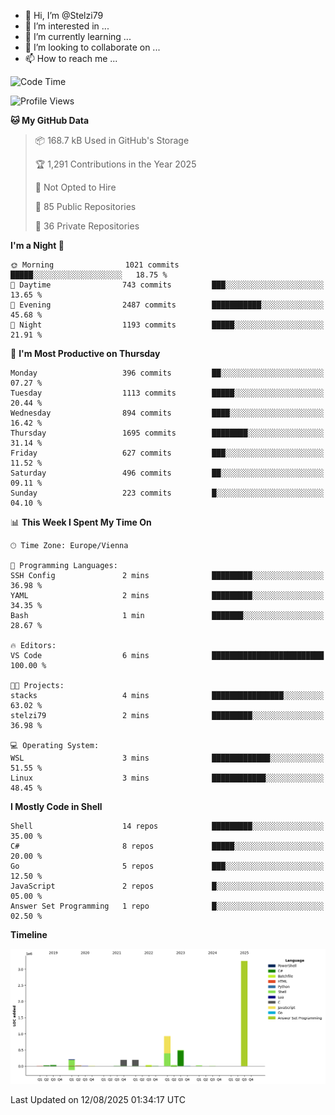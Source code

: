 - 👋 Hi, I’m @Stelzi79
- 👀 I’m interested in ...
- 🌱 I’m currently learning ...
- 💞️ I’m looking to collaborate on ...
- 📫 How to reach me ...

<!--START_SECTION:waka-->
![Code Time](http://img.shields.io/badge/Code%20Time-1%2C142%20hrs%2058%20mins-blue)

![Profile Views](http://img.shields.io/badge/Profile%20Views-0-blue)

**🐱 My GitHub Data** 

> 📦 168.7 kB Used in GitHub's Storage 
 > 
> 🏆 1,291 Contributions in the Year 2025
 > 
> 🚫 Not Opted to Hire
 > 
> 📜 85 Public Repositories 
 > 
> 🔑 36 Private Repositories 
 > 
**I'm a Night 🦉** 

```text
🌞 Morning                1021 commits        █████░░░░░░░░░░░░░░░░░░░░   18.75 % 
🌆 Daytime                743 commits         ███░░░░░░░░░░░░░░░░░░░░░░   13.65 % 
🌃 Evening                2487 commits        ███████████░░░░░░░░░░░░░░   45.68 % 
🌙 Night                  1193 commits        █████░░░░░░░░░░░░░░░░░░░░   21.91 % 
```
📅 **I'm Most Productive on Thursday** 

```text
Monday                   396 commits         ██░░░░░░░░░░░░░░░░░░░░░░░   07.27 % 
Tuesday                  1113 commits        █████░░░░░░░░░░░░░░░░░░░░   20.44 % 
Wednesday                894 commits         ████░░░░░░░░░░░░░░░░░░░░░   16.42 % 
Thursday                 1695 commits        ████████░░░░░░░░░░░░░░░░░   31.14 % 
Friday                   627 commits         ███░░░░░░░░░░░░░░░░░░░░░░   11.52 % 
Saturday                 496 commits         ██░░░░░░░░░░░░░░░░░░░░░░░   09.11 % 
Sunday                   223 commits         █░░░░░░░░░░░░░░░░░░░░░░░░   04.10 % 
```


📊 **This Week I Spent My Time On** 

```text
🕑︎ Time Zone: Europe/Vienna

💬 Programming Languages: 
SSH Config               2 mins              █████████░░░░░░░░░░░░░░░░   36.98 % 
YAML                     2 mins              █████████░░░░░░░░░░░░░░░░   34.35 % 
Bash                     1 min               ███████░░░░░░░░░░░░░░░░░░   28.67 % 

🔥 Editors: 
VS Code                  6 mins              █████████████████████████   100.00 % 

🐱‍💻 Projects: 
stacks                   4 mins              ████████████████░░░░░░░░░   63.02 % 
stelzi79                 2 mins              █████████░░░░░░░░░░░░░░░░   36.98 % 

💻 Operating System: 
WSL                      3 mins              █████████████░░░░░░░░░░░░   51.55 % 
Linux                    3 mins              ████████████░░░░░░░░░░░░░   48.45 % 
```

**I Mostly Code in Shell** 

```text
Shell                    14 repos            █████████░░░░░░░░░░░░░░░░   35.00 % 
C#                       8 repos             █████░░░░░░░░░░░░░░░░░░░░   20.00 % 
Go                       5 repos             ███░░░░░░░░░░░░░░░░░░░░░░   12.50 % 
JavaScript               2 repos             █░░░░░░░░░░░░░░░░░░░░░░░░   05.00 % 
Answer Set Programming   1 repo              █░░░░░░░░░░░░░░░░░░░░░░░░   02.50 % 
```



**Timeline**

![Lines of Code chart](https://raw.githubusercontent.com/Stelzi79/Stelzi79/main/assets/bar_graph.png)


 Last Updated on 12/08/2025 01:34:17 UTC
<!--END_SECTION:waka-->

<!---
Stelzi79/Stelzi79 is a ✨ special ✨ repository because its `README.md` (this file) appears on your GitHub profile.
You can click the Preview link to take a look at your changes.
--->
